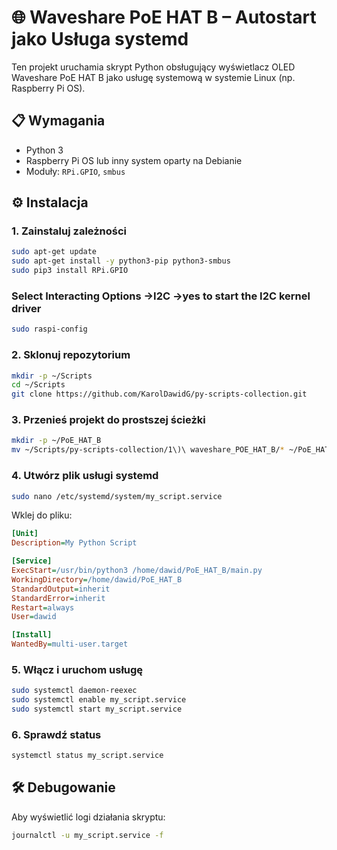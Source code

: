 # 🌐 Waveshare PoE HAT B – Autostart jako Usługa systemd

Ten projekt uruchamia skrypt Python obsługujący wyświetlacz OLED Waveshare PoE HAT B jako usługę systemową w systemie Linux (np. Raspberry Pi OS).

## 📋 Wymagania

- Python 3
- Raspberry Pi OS lub inny system oparty na Debianie
- Moduły: `RPi.GPIO`, `smbus`

## ⚙️ Instalacja

### 1. Zainstaluj zależności

```bash
sudo apt-get update
sudo apt-get install -y python3-pip python3-smbus
sudo pip3 install RPi.GPIO
```

### Select Interacting Options ->I2C ->yes to start the I2C kernel driver

```bash
sudo raspi-config
```


### 2. Sklonuj repozytorium

```bash
mkdir -p ~/Scripts
cd ~/Scripts
git clone https://github.com/KarolDawidG/py-scripts-collection.git
```

### 3. Przenieś projekt do prostszej ścieżki

```bash
mkdir -p ~/PoE_HAT_B
mv ~/Scripts/py-scripts-collection/1\)\ waveshare_POE_HAT_B/* ~/PoE_HAT_B/
```

### 4. Utwórz plik usługi systemd

```bash
sudo nano /etc/systemd/system/my_script.service
```

Wklej do pliku:

```ini
[Unit]
Description=My Python Script

[Service]
ExecStart=/usr/bin/python3 /home/dawid/PoE_HAT_B/main.py
WorkingDirectory=/home/dawid/PoE_HAT_B
StandardOutput=inherit
StandardError=inherit
Restart=always
User=dawid

[Install]
WantedBy=multi-user.target
```

### 5. Włącz i uruchom usługę

```bash
sudo systemctl daemon-reexec
sudo systemctl enable my_script.service
sudo systemctl start my_script.service
```

### 6. Sprawdź status

```bash
systemctl status my_script.service
```

## 🛠️ Debugowanie

Aby wyświetlić logi działania skryptu:

```bash
journalctl -u my_script.service -f
```
